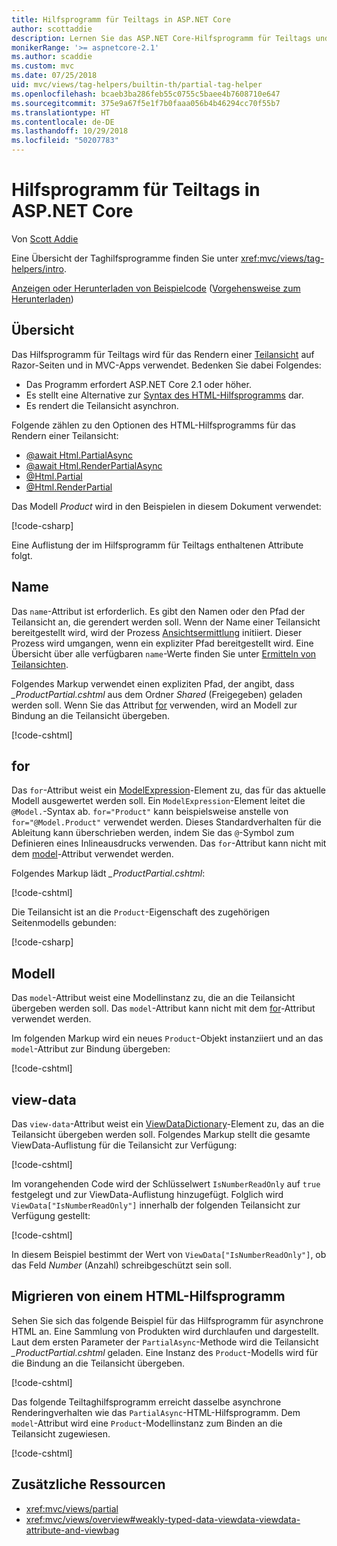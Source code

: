 ```yaml
---
title: Hilfsprogramm für Teiltags in ASP.NET Core
author: scottaddie
description: Lernen Sie das ASP.NET Core-Hilfsprogramm für Teiltags und die Rolle seiner Attribute beim Rendern einer Teilansicht kennen.
monikerRange: '>= aspnetcore-2.1'
ms.author: scaddie
ms.custom: mvc
ms.date: 07/25/2018
uid: mvc/views/tag-helpers/builtin-th/partial-tag-helper
ms.openlocfilehash: bcaeb3ba286feb55c0755c5baee4b7608710e647
ms.sourcegitcommit: 375e9a67f5e1f7b0faaa056b4b46294cc70f55b7
ms.translationtype: HT
ms.contentlocale: de-DE
ms.lasthandoff: 10/29/2018
ms.locfileid: "50207783"
---
```

# <a name="partial-tag-helper-in-aspnet-core"></a>Hilfsprogramm für Teiltags in ASP.NET Core

Von [Scott Addie](https://github.com/scottaddie)

Eine Übersicht der Taghilfsprogramme finden Sie unter <xref:mvc/views/tag-helpers/intro>.

[Anzeigen oder Herunterladen von Beispielcode](https://github.com/aspnet/Docs/tree/master/aspnetcore/mvc/views/tag-helpers/built-in/samples) ([Vorgehensweise zum Herunterladen](xref:index#how-to-download-a-sample))

## <a name="overview"></a>Übersicht

Das Hilfsprogramm für Teiltags wird für das Rendern einer [Teilansicht](xref:mvc/views/partial) auf Razor-Seiten und in MVC-Apps verwendet. Bedenken Sie dabei Folgendes:

* Das Programm erfordert ASP.NET Core 2.1 oder höher.
* Es stellt eine Alternative zur [Syntax des HTML-Hilfsprogramms](xref:mvc/views/partial#reference-a-partial-view) dar.
* Es rendert die Teilansicht asynchron.

Folgende zählen zu den Optionen des HTML-Hilfsprogramms für das Rendern einer Teilansicht:

* [@await Html.PartialAsync](/dotnet/api/microsoft.aspnetcore.mvc.rendering.htmlhelperpartialextensions.partialasync)
* [@await Html.RenderPartialAsync](/dotnet/api/microsoft.aspnetcore.mvc.rendering.htmlhelperpartialextensions.renderpartialasync)
* [@Html.Partial](/dotnet/api/microsoft.aspnetcore.mvc.rendering.htmlhelperpartialextensions.partial)
* [@Html.RenderPartial](/dotnet/api/microsoft.aspnetcore.mvc.rendering.htmlhelperpartialextensions.renderpartial)

Das Modell *Product* wird in den Beispielen in diesem Dokument verwendet:

[!code-csharp[](samples/TagHelpersBuiltIn/Models/Product.cs)]

Eine Auflistung der im Hilfsprogramm für Teiltags enthaltenen Attribute folgt.

## <a name="name"></a>Name

Das `name`-Attribut ist erforderlich. Es gibt den Namen oder den Pfad der Teilansicht an, die gerendert werden soll. Wenn der Name einer Teilansicht bereitgestellt wird, wird der Prozess [Ansichtsermittlung](xref:mvc/views/overview#view-discovery) initiiert. Dieser Prozess wird umgangen, wenn ein expliziter Pfad bereitgestellt wird. Eine Übersicht über alle verfügbaren `name`-Werte finden Sie unter [Ermitteln von Teilansichten](xref:mvc/views/partial#partial-view-discovery).

Folgendes Markup verwendet einen expliziten Pfad, der angibt, dass *_ProductPartial.cshtml* aus dem Ordner *Shared* (Freigegeben) geladen werden soll. Wenn Sie das Attribut [for](#for) verwenden, wird an Modell zur Bindung an die Teilansicht übergeben.

[!code-cshtml[](samples/TagHelpersBuiltIn/Pages/Product.cshtml?name=snippet_Name)]

## <a name="for"></a>for

Das `for`-Attribut weist ein [ModelExpression](/dotnet/api/microsoft.aspnetcore.mvc.viewfeatures.modelexpression)-Element zu, das für das aktuelle Modell ausgewertet werden soll. Ein `ModelExpression`-Element leitet die `@Model.`-Syntax ab. `for="Product"` kann beispielsweise anstelle von `for="@Model.Product"` verwendet werden. Dieses Standardverhalten für die Ableitung kann überschrieben werden, indem Sie das `@`-Symbol zum Definieren eines Inlineausdrucks verwenden. Das `for`-Attribut kann nicht mit dem [model](#model)-Attribut verwendet werden.

Folgendes Markup lädt *_ProductPartial.cshtml*:

[!code-cshtml[](samples/TagHelpersBuiltIn/Pages/Product.cshtml?name=snippet_For)]

Die Teilansicht ist an die `Product`-Eigenschaft des zugehörigen Seitenmodells gebunden:

[!code-csharp[](samples/TagHelpersBuiltIn/Pages/Product.cshtml.cs?highlight=8)]

## <a name="model"></a>Modell

Das `model`-Attribut weist eine Modellinstanz zu, die an die Teilansicht übergeben werden soll. Das `model`-Attribut kann nicht mit dem [for](#for)-Attribut verwendet werden.

Im folgenden Markup wird ein neues `Product`-Objekt instanziiert und an das `model`-Attribut zur Bindung übergeben:

[!code-cshtml[](samples/TagHelpersBuiltIn/Pages/Product.cshtml?name=snippet_Model)]

## <a name="view-data"></a>view-data

Das `view-data`-Attribut weist ein [ViewDataDictionary](/dotnet/api/microsoft.aspnetcore.mvc.viewfeatures.viewdatadictionary)-Element zu, das an die Teilansicht übergeben werden soll. Folgendes Markup stellt die gesamte ViewData-Auflistung für die Teilansicht zur Verfügung:

[!code-cshtml[](samples/TagHelpersBuiltIn/Pages/Product.cshtml?name=snippet_ViewData&highlight=5-)]

Im vorangehenden Code wird der Schlüsselwert `IsNumberReadOnly` auf `true` festgelegt und zur ViewData-Auflistung hinzugefügt. Folglich wird `ViewData["IsNumberReadOnly"]` innerhalb der folgenden Teilansicht zur Verfügung gestellt:

[!code-cshtml[](samples/TagHelpersBuiltIn/Pages/Shared/_ProductViewDataPartial.cshtml?highlight=5)]

In diesem Beispiel bestimmt der Wert von `ViewData["IsNumberReadOnly"]`, ob das Feld *Number* (Anzahl) schreibgeschützt sein soll.

## <a name="migrate-from-an-html-helper"></a>Migrieren von einem HTML-Hilfsprogramm

Sehen Sie sich das folgende Beispiel für das Hilfsprogramm für asynchrone HTML an. Eine Sammlung von Produkten wird durchlaufen und dargestellt. Laut dem ersten Parameter der `PartialAsync`-Methode wird die Teilansicht *_ProductPartial.cshtml* geladen. Eine Instanz des `Product`-Modells wird für die Bindung an die Teilansicht übergeben.

[!code-cshtml[](samples/TagHelpersBuiltIn/Pages/Products.cshtml?name=snippet_HtmlHelper&highlight=3)]

Das folgende Teiltaghilfsprogramm erreicht dasselbe asynchrone Renderingverhalten wie das `PartialAsync`-HTML-Hilfsprogramm. Dem `model`-Attribut wird eine `Product`-Modellinstanz zum Binden an die Teilansicht zugewiesen.

[!code-cshtml[](samples/TagHelpersBuiltIn/Pages/Products.cshtml?name=snippet_TagHelper&highlight=3)]

## <a name="additional-resources"></a>Zusätzliche Ressourcen

* <xref:mvc/views/partial>
* <xref:mvc/views/overview#weakly-typed-data-viewdata-viewdata-attribute-and-viewbag>
